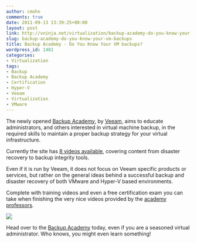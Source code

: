 ```yaml
---
author: cmohn
comments: true
date: 2011-09-13 13:39:25+00:00
layout: post
link: http://vninja.net/virtualization/backup-academy-do-you-know-your-vm-backups/
slug: backup-academy-do-you-know-your-vm-backups
title: Backup Academy - Do You Know Your VM backups?
wordpress_id: 1481
categories:
- Virtualization
tags:
- Backup
- Backup Academy
- Certification
- Hyper-V
- Veeam
- Virtualization
- VMware
---
```


The newly opened [Backup Academy](http://www.backupacademy.com/), by [Veeam](http://veeam.com), aims to educate administrators, and others interested in virtual machine backup, in the required skills to maintain a proper backup strategy for your virtual infrastructure.

Currently the site has [8 videos available](http://www.backupacademy.com/training-videos.html), covering content from disaster recovery to backup integrity tools.

Even if it is run by Veeam, it does not focus on Veeam specific products or services, but rather on the general ideas behind a successful backup and disaster recovery of both VMware and Hyper-V based environments.

Complete with training videos and even a free certification exam you can take when finishing the very nice videos provided by the [academy professors](http://www.backupacademy.com/professors.html).

[![](http://vninja.net/wordpress/wp-content/uploads/2011/09/snippet_ba_white.png)](http://www.backupacademy.com/)

Head over to the [Backup Academy](http://www.backupacademy.com/) today, even if you are a seasoned virtual administrator. Who knows, you might even learn something!

